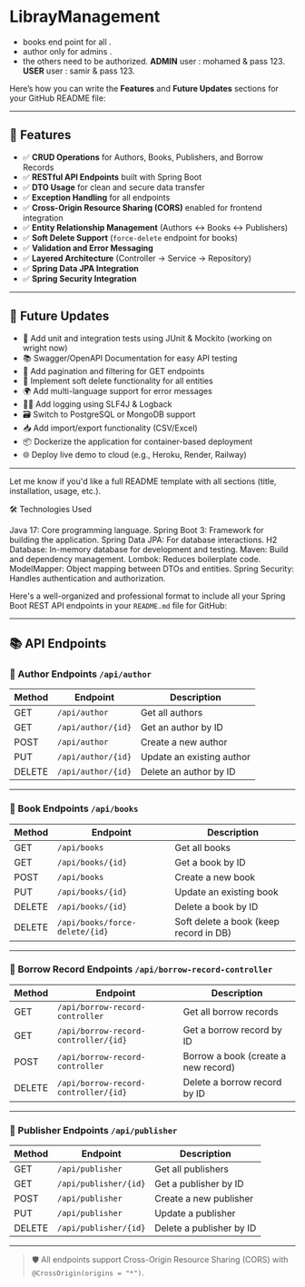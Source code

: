 # LibrayManagement

* books end point for all .
* author only for admins .
* the others need to be authorized.
 **ADMIN** user : mohamed & pass 123.
**USER** user : samir & pass 123.


Here’s how you can write the **Features** and **Future Updates** sections for your GitHub README file:

---

## 🚀 Features

* ✅ **CRUD Operations** for Authors, Books, Publishers, and Borrow Records
* ✅ **RESTful API Endpoints** built with Spring Boot
* ✅ **DTO Usage** for clean and secure data transfer
* ✅ **Exception Handling** for all endpoints
* ✅ **Cross-Origin Resource Sharing (CORS)** enabled for frontend integration
* ✅ **Entity Relationship Management** (Authors ↔ Books ↔ Publishers)
* ✅ **Soft Delete Support** (`force-delete` endpoint for books)
* ✅ **Validation and Error Messaging**
* ✅ **Layered Architecture** (Controller → Service → Repository)
* ✅ **Spring Data JPA Integration**
* ✅ **Spring Security Integration**

---

## 🔮 Future Updates

* 🧪 Add unit and integration tests using JUnit & Mockito (working on wright now)
* 📚 Swagger/OpenAPI Documentation for easy API testing
* 💾 Add pagination and filtering for GET endpoints
* 🔁 Implement soft delete functionality for all entities
* 🌍 Add multi-language support for error messages
* 🕵️‍♂️ Add logging using SLF4J & Logback
* 🗃️ Switch to PostgreSQL or MongoDB support
* 📥 Add import/export functionality (CSV/Excel)
* 📦 Dockerize the application for container-based deployment
* 🌐 Deploy live demo to cloud (e.g., Heroku, Render, Railway)

---

Let me know if you'd like a full README template with all sections (title, installation, usage, etc.).

🛠️ Technologies Used

Java 17: Core programming language.
Spring Boot 3: Framework for building the application.
Spring Data JPA: For database interactions.
H2 Database: In-memory database for development and testing.
Maven: Build and dependency management.
Lombok: Reduces boilerplate code.
ModelMapper: Object mapping between DTOs and entities.
Spring Security: Handles authentication and authorization.


Here's a well-organized and professional format to include all your Spring Boot REST API endpoints in your `README.md` file for GitHub:

---

## 📚 API Endpoints

### 🔹 Author Endpoints `/api/author`

| Method | Endpoint           | Description               |
| ------ | ------------------ | ------------------------- |
| GET    | `/api/author`      | Get all authors           |
| GET    | `/api/author/{id}` | Get an author by ID       |
| POST   | `/api/author`      | Create a new author       |
| PUT    | `/api/author/{id}` | Update an existing author |
| DELETE | `/api/author/{id}` | Delete an author by ID    |

---

### 🔹 Book Endpoints `/api/books`

| Method | Endpoint                       | Description                            |
| ------ | ------------------------------ | -------------------------------------- |
| GET    | `/api/books`                   | Get all books                          |
| GET    | `/api/books/{id}`              | Get a book by ID                       |
| POST   | `/api/books`                   | Create a new book                      |
| PUT    | `/api/books/{id}`              | Update an existing book                |
| DELETE | `/api/books/{id}`              | Delete a book by ID                    |
| DELETE | `/api/books/force-delete/{id}` | Soft delete a book (keep record in DB) |

---

### 🔹 Borrow Record Endpoints `/api/borrow-record-controller`

| Method | Endpoint                             | Description                         |
| ------ | ------------------------------------ | ----------------------------------- |
| GET    | `/api/borrow-record-controller`      | Get all borrow records              |
| GET    | `/api/borrow-record-controller/{id}` | Get a borrow record by ID           |
| POST   | `/api/borrow-record-controller`      | Borrow a book (create a new record) |
| DELETE | `/api/borrow-record-controller/{id}` | Delete a borrow record by ID        |

---

### 🔹 Publisher Endpoints `/api/publisher`

| Method | Endpoint              | Description              |
| ------ | --------------------- | ------------------------ |
| GET    | `/api/publisher`      | Get all publishers       |
| GET    | `/api/publisher/{id}` | Get a publisher by ID    |
| POST   | `/api/publisher`      | Create a new publisher   |
| PUT    | `/api/publisher`      | Update a publisher       |
| DELETE | `/api/publisher/{id}` | Delete a publisher by ID |

---

> 🛡 All endpoints support Cross-Origin Resource Sharing (CORS) with `@CrossOrigin(origins = "*")`.
